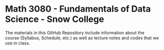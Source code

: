 # Math 3080 - Fundamentals of Data Science - Snow College

The materials in this GitHub Repository include information about the course (Syllabus, Schedule, etc.) as well as lecture notes and codes that we use in class.
